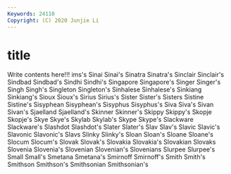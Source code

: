 ```yaml
---
Keywords: 24110
Copyright: (C) 2020 Junjie Li
---
```


# title

Write contents here!!!
ims's 
Sinai 
Sinai's
Sinatra 
Sinatra's 
Sinclair 
Sinclair's 
Sindbad 
Sindbad's 
Sindhi 
Sindhi's 
Singapore 
Singapore's
Singer 
Singer's 
Singh 
Singh's 
Singleton 
Singleton's 
Sinhalese 
Sinhalese's 
Sinkiang 
Sinkiang's
Sioux 
Sioux's 
Sirius 
Sirius's 
Sister 
Sister's 
Sisters 
Sistine 
Sistine's 
Sisyphean
Sisyphean's 
Sisyphus 
Sisyphus's 
Siva 
Siva's 
Sivan 
Sivan's 
Sjaelland 
Sjaelland's 
Skinner
Skinner's 
Skippy 
Skippy's 
Skopje 
Skopje's 
Skye 
Skye's 
Skylab 
Skylab's 
Skype
Skype's 
Slackware 
Slackware's 
Slashdot 
Slashdot's 
Slater 
Slater's 
Slav 
Slav's 
Slavic
Slavic's 
Slavonic 
Slavonic's 
Slavs 
Slinky 
Slinky's 
Sloan 
Sloan's 
Sloane 
Sloane's
Slocum 
Slocum's 
Slovak 
Slovak's 
Slovakia 
Slovakia's 
Slovakian 
Slovaks 
Slovenia 
Slovenia's
Slovenian 
Slovenian's 
Slovenians 
Slurpee 
Slurpee's 
Small 
Small's 
Smetana 
Smetana's 
Smirnoff
Smirnoff's 
Smith 
Smith's 
Smithson 
Smithson's 
Smithsonian 
Smithsonian's 
